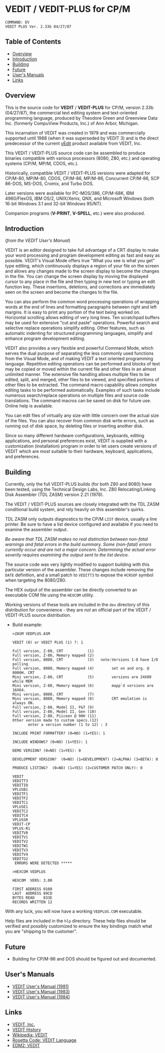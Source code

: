 # VEDIT / VEDIT-PLUS for CP/M

```
COMMAND: EV
VEDIT PLUS Ver. 2.33b 04/27/87
```

## Table of Contents

<!-- toc -->

- [Overview](#overview)
- [Introduction](#introduction)
- [Building](#building)
- [Future](#future)
- [User's Manuals](#users-manuals)
- [Links](#links)

<!-- tocstop -->

## Overview

This is the source code for **VEDIT** / **VEDIT-PLUS** for CP/M,
version 2.33b (04/27/87), the commercial text editing system and
text-oriented programming language, produced by Theodore Green
and Greenview Data Inc. (formerly CompuView Products, Inc.) of
Ann Arbor, Michigan.

This incarnation of VEDIT was created in 1979 and was commercially
supported until 1988 (when it was superseded by VEDIT 3) and is the
direct predecessor of the current [vEdit](https://www.vedit.com/)
product available from VEDIT, Inc.

This VEDIT / VEDIT-PLUS source code can be assembled to produce
binaries compatible with various processors (8080, Z80, etc.) and
operating systems (CP/M, MP/M, CDOS, etc.).

Historically, compatible VEDIT / VEDIT-PLUS versions were adapted
for CP/M-80, MP/M-80, CDOS, CP/M-86, MP/M-86, Concurrent CP/M-86,
SCP 86-DOS, MS-DOS, Cromix, and Turbo DOS.

Later versions were available for PC-MOS/386, CP/M-68K, IBM
4960/FlexOS, IBM OS/2, UNIX/Xenix, QNX, and Microsoft Windows (both
16-bit Windows 3.1 and 32-bit Windows 95/NT).

Companion programs (**V-PRINT**, **V-SPELL**, etc.) were also produced.

## Introduction

(*from the VEDIT User's Manual*)

VEDIT is an editor designed to take full advantage of a CRT display to
make your word processing and program development editing as fast and
easy as possible.  VEDIT's Visual Mode offers true "What you see is what
you get" type editing, which continuously displays a region of your file
on the screen and allows any changes made to the screen display to become
the changes in the file.  You can change the screen display by moving the
displayed cursor to any place in the file and then typing in new text or
typing an edit function key.  These insertions, deletions, and corrections
are immediately seen on the screen and become the changes to the file.

You can also perform the common word processing operations of wrapping
words at the end of lines and formatting paragraphs between right and
left margins.  It is easy to print any portion of the text being worked
on. Horizontal scrolling allows editing of very long lines.  Ten
scratchpad buffers may be used for extensive "cut and paste" operations.
Powerful search and selective replace operations simplify editing.
Other features, such as automatic indenting for structured programming
languages, simplify and enhance program development editing.

VEDIT also provides a very flexible and powerful Command Mode, which
serves the dual purpose of separating the less commonly used functions
from the Visual Mode, and of making VEDIT a text oriented programming
language.  Repetitive editing operations can be performed and blocks of
text may be copied or moved within the current file and other files in
an almost unlimited manner.  The extensive file handling allows multiple
files to be edited, split, and merged, other files to be viewed, and
specified portions of other files to be extracted.  The command macro
capability allows complex editing tasks to be performed automatically.
Examples of such tasks include numerous search/replace operations on
multiple files and source code translations.  The command macros can be
saved on disk for future use.  Online help is available.

You can edit files of virtually any size with little concern over the
actual size of the files.  You can also recover from common disk write
errors, such as running out of disk space, by deleting files or inserting
another disk.

Since so many different hardware configurations, keyboards, editing
applications, and personal preferences exist, VEDIT is supplied with a
customization (installation) program in order to let users create
versions of VEDIT which are most suitable to their hardware, keyboard,
applications, and preferences.

## Building

Currently, only the full VEDIT-PLUS builds (for both Z80 and 8080)
have been tested, using the Technical Design Labs, Inc. Z80
Relocating/Linking Disk Assembler (TDL ZASM) version 2.21 (1978).

The VEDIT / VEDIT-PLUS sources are closely integrated with the TDL
ZASM conditional build system, and rely heavily on this assembler's
quirks.

TDL ZASM only outputs diagnostics to the CP/M `LIST` device, usually
a line printer.  Be sure to have a list device configured and
available if you need to examine the assembler output.

*Be aware that TDL ZASM makes no real distinction between non-fatal
warnings and fatal errors in the build summary.  Some (non-fatal)
errors currently occur and are not a major concern.  Determining the
actual error severity requires examining the output sent to the
list device.*

The source code was very lightly modified to support building with
this particular version of the assembler.  These changes include
removing the `DATE` definition, and a small patch to `VEDITT3` to
expose the `HCRSOF` symbol when targeting the 8080/Z80.

The HEX output of the assembler can be directly converted to an
executable COM file using the `HEXCOM` utility.

Working versions of these tools are included in the `dev` directory of
this distribution for convenience - they are *not* an official part of
the VEDIT / VEDIT-PLUS source distribution.

* Build example:

  ```
  >ZASM VEDPLUS.ASM

  VEDIT (0) or VEDIT PLUS (1) ?: 1

  Full version, Z-80, CRT           (1)
  Full version, Z-80, Memory mapped (2)
  Full version, 8080, CRT           (3)   note:Versions 1-8 have I/O polling
  Full version, 8080, Memory mapped (4)        set on and org. @ 0000H. CRT
  Mini version, Z-80, CRT           (5)        versions are 24X80 while MEM
  Mini version, Z-80, Memory mapped (6)        mapp`d versions are 16X64.
  Mini version, 8080, CRT           (7)
  Mini version, 8080, Memory mapped (8)        CRT emulation is always ON.
  Full version, Z-80, Model II, P&T (9)
  Full version, Z-80, Model II, Gen (10)
  Full version, Z-80, Piiceon @ 90H (11)
  Other version made to custom specs.(12)
         enter a version number (1 to 12) : 3

  INCLUDE PRINT FORMATTER? (0=NO) (1=YES): 1

  INCLUDE WINDOWS? (0=NO) (1=YES): 1

  DEMO VERSION? (0=NO) (1=YES): 0

  DEVELOPMENT VERSION?  (0=NO) (1=DEVELOPMENT) (2=ALPHA) (3=BETA): 0

  PRODUCE LISTING?  (0=NO) (1=YES) (2=CUSTOMER PATCH ONLY): 0

  VEDIT
  VEDITT3
  VEDITIO
  VPLUSB1
  VEDITF1
  VEDITF2
  VEDITC1
  VPLUSE1
  VEDITC2
  VEDITC4
  VPLUSSR
  VEDIT-CP
  VPLUS-R1
  VEDITV0
  VEDITV1
  VEDITV2
  VEDITW1
  VEDITV3
  VEDITV4
  VEDITG2
   ERRORS WERE DETECTED *****

  >HEXCOM VEDPLUS

  HEXCOM  VERS: 3.00

  FIRST ADDRESS 0100
  LAST  ADDRESS 89CD
  BYTES READ    833E
  RECORDS WRITTEN 12
  ```

With any luck, you will now have a working `VEDPLUS.COM` executable.

Help files are included in the `hlp` directory.  These help files
should be verified and possibly customized to ensure the key
bindings match what you are "shipping to the customer".

## Future

* Building for CP/M-86 and DOS should be figured out and documented.

## User's Manuals

* [VEDIT User's Manual (1981)](http://www.bitsavers.org/pdf/compuview/Compuview_VEDIT_1981.pdf)
* [VEDIT User's Manual (1983)](http://www.bitsavers.org/pdf/picklesAndTrout/PT_VEDIT_Users_Manual_1983.pdf)
* [VEDIT User's Manual (1984)](http://www.bitsavers.org/pdf/compuview/VEDIT_Users_Manual_Nov84.pdf)

## Links

* [VEDIT, Inc.](https://www.vedit.com/)
* [VEDIT History](https://web.archive.org/web/20130805180830/http://vedit.com/20Years.htm)
* [Wikipedia: VEDIT](https://en.wikipedia.org/wiki/VEDIT)
* [Rosetta Code: VEDIT Language](https://rosettacode.org/wiki/Category:Vedit_macro_language)
* [EDM2: VEDIT](https://web.archive.org/web/20210324052916/http://www.edm2.com/index.php/VEDIT)
